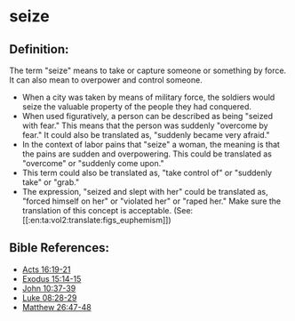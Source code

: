 # seize #

## Definition: ##

The term "seize" means to take or capture someone or something by force. It can also mean to overpower and control someone.

* When a city was taken by means of military force, the soldiers would seize the valuable property of the people they had conquered.
* When used figuratively, a person can be described as being "seized with fear." This means that the person was suddenly "overcome by fear." It could also be translated as, "suddenly became very afraid."
* In the context of labor pains that "seize" a woman, the meaning is that the pains are sudden and overpowering. This could be translated as "overcome" or "suddenly come upon."
* This term could also be translated as, "take control of" or "suddenly take" or "grab."
* The expression, "seized and slept with her" could be translated as, "forced himself on her" or "violated her" or "raped her."  Make sure the translation of this concept is acceptable. (See: [[:en:ta:vol2:translate:figs_euphemism]])

## Bible References: ##

* [Acts 16:19-21](https://door43.org/en/bible/notes/act/16/19)
* [Exodus 15:14-15](https://door43.org/en/bible/notes/exo/15/14)
* [John 10:37-39](https://door43.org/en/bible/notes/jhn/10/37)
* [Luke 08:28-29](https://door43.org/en/bible/notes/luk/08/28)
* [Matthew 26:47-48](https://door43.org/en/bible/notes/mat/26/47)



